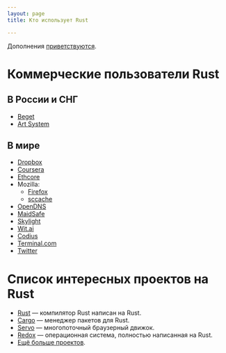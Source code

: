 ```yaml
---
layout: page
title: Кто использует Rust

---
```

Дополнения [приветствуются](https://github.com/ruRust/rustycrate.ru/edit/master/adopters.md).

# Коммерческие пользователи Rust

## В России и СНГ
* [Beget](https://habrahabr.ru/post/301892/)
* [Art System](https://forum.rustycrate.ru/t/vakansiya-programmist-rust-v-ofis/137/1)

## В мире
* [Dropbox](http://www.wired.com/2016/03/epic-story-dropboxs-exodus-amazon-cloud-empire/)
* [Coursera](https://building.coursera.org/blog/2016/07/07/rust-docker-in-production-coursera/)
* [Ethcore](https://ethcore.io/parity.html)
* Mozilla:
  * [Firefox](https://hacks.mozilla.org/2016/07/shipping-rust-in-firefox/)
  * [sccache](https://blog.mozilla.org/ted/2016/11/21/sccache-mozillas-distributed-compiler-cache-now-written-in-rust/)
* [OpenDNS](https://labs.opendns.com/2013/10/04/zeromq-helping-us-block-malicious-domains/)
* [MaidSafe](http://blog.maidsafe.net/2015/07/01/the-ants-are-coming/)
* [Skylight](http://blog.skylight.io/rust-means-never-having-to-close-a-socket/)
* [Wit.ai](https://github.com/wit-ai/witd)
* [Codius](https://codius.org/blog/codius-rust/)
* [Terminal.com](http://slides.com/jonathanreem/implementing-http-1#/)
* [Twitter](https://github.com/twitter/rpc-perf)

# Список интересных проектов на Rust
* [Rust](https://github.com/rust-lang/rust) — компилятор Rust написан на Rust.
* [Cargo](https://github.com/rust-lang/cargo) — менеджер пакетов для Rust.
* [Servo](https://github.com/servo/servo) — многопоточный браузерный движок.
* [Redox](https://github.com/redox-os/redox) — операционная система, полностью
  написанная на Rust.
* [Ещё больше проектов](https://github.com/kud1ing/awesome-rust).

